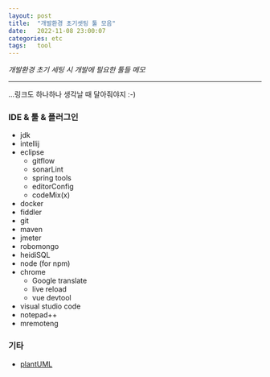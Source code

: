 ```yaml
---
layout: post
title:  "개발환경 초기셋팅 툴 모음"
date:   2022-11-08 23:00:07
categories: etc
tags:	tool
---
```


<i class="fa-solid fa-check"></i> *개발환경 초기 세팅 시 개발에 필요한 툴들 메모*

---

...링크도 하나하나 생각날 때 달아줘야지 :-)

### IDE & 툴 & 플러그인

- jdk
- intellij
- eclipse
  - gitflow
  - sonarLint
  - spring tools
  - editorConfig
  - codeMix(x)
- docker
- fiddler
- git
- maven
- jmeter
- robomongo
- heidiSQL
- node (for npm)
- chrome
  - Google translate
  - live reload
  - vue devtool
- visual studio code
- notepad++
- mremoteng

### 기타

- [plantUML][plantUML]

[plantUML]: http://plantuml.com/ko/